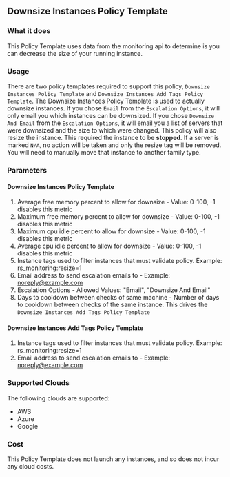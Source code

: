 ## Downsize Instances Policy Template

### What it does
This Policy Template uses data from the monitoring api to determine is you can decrease the size of your running instance.

### Usage
There are two policy templates required to support this policy, `Downsize Instances Policy Template` and `Downsize Instances Add Tags Policy Template`.
The Downsize Instances Policy Template is used to actually downsize instances. If you chose `Email` from the `Escalation Options`, it will only email you which instances can be downsized.
If you chose `Downsize And Email` from the `Escalation Options`, it will email you a list of servers that were downsized and the size to which were changed. This policy will also resize the instance. This required the instance to be **stopped**.
If a server is marked `N/A`, no action will be taken and only the resize tag will be removed. You will need to manually move that instance to another family type.

### Parameters

#### Downsize Instances Policy Template
1. Average free memory percent to allow for downsize - Value: 0-100, -1 disables this metric
2. Maximum free memory percent to allow for downsize - Value: 0-100, -1 disables this metric
3. Maximum cpu idle percent to allow for downsize - Value: 0-100, -1 disables this metric
4. Average cpu idle percent to allow for downsize - Value: 0-100, -1 disables this metric
5. Instance tags used to filter instances that must validate policy. Example: rs_monitoring:resize=1
6. Email address to send escalation emails to - Example: noreply@example.com
7. Escalation Options - Allowed Values: "Email", "Downsize And Email"
8. Days to cooldown between checks of same machine - Number of days to cooldown between checks of the same instance. This drives the `Downsize Instances Add Tags Policy Template`

#### Downsize Instances Add Tags Policy Template
1. Instance tags used to filter instances that must validate policy. Example: rs_monitoring:resize=1
2. Email address to send escalation emails to - Example: noreply@example.com

### Supported Clouds
The following clouds are supported:
- AWS
- Azure
- Google

### Cost

This Policy Template does not launch any instances, and so does not incur any cloud costs.
